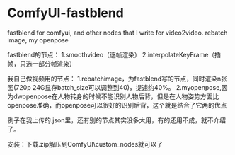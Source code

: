 # ComfyUI-fastblend
fastblend for comfyui, and other nodes that I write for video2video. rebatch image, my openpose

fastblend的节点：
1.smoothvideo（逐帧渲染）
2.interpolateKeyFrame（插帧，只选一部分帧渲染）

我自己做视频用的节点：
1.rebatchimage，为fastblend写的节点，同时渲染n张图(720p 24G显存batch_size可以调整到40)，提速约40%。
2.myopenpose,因为dwopenpose在人物转身的时候不能识别人物后背，但是在人物姿势方面比openpose准确，而openpose可以很好的识别后背，这个就是结合了它两的优点

例子在我上传的.json里，还有别的节点其实没多大用，有的还用不成，就不介绍了。

安装：下载.zip解压到ComfyUI\custom_nodes就可以了


